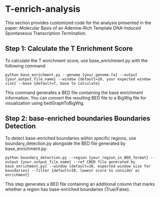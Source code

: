 # T-enrich-analysis
This section provides customized code for the analysis presented in the paper: Molecular Basis of an Adenine-Rich Template DNA-Induced Spontaneous Transcription Termination.

## Step 1: Calculate the T Enrichment Score
To calculate the T enrichment score, use base_enrichment.py with the following command:
```
python base_enrichment.py --genome {your_genome.fa} --output {your_output_file_name} --window {default=10, your expected window size} --base {default=T, base to calculate}
```
This command generates a BED file containing the base enrichment information. You can convert the resulting BED file to a BigWig file for visualization using bedGraphToBigWig.

## Step 2: base-enriched boundaries Boundaries Detection
To detect base-enriched boundaries within specific regions, use boundary_detection.py alongside the BED file generated by base_enrichment.py:
```
python boundary_detection.py --region {your_region_in_BED_format} --output {your_output_file_name} --ref {BED file generated by base_enrichment.py} --window {default=30, expected window size for boundaries} --filter {default=10, lowest score to consider as enrichment}
```
This step generates a BED file containing an additional column that marks whether a region has base-enriched boundaries (True/False).

